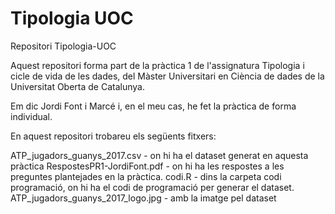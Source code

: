 # Tipologia UOC
Repositori Tipologia-UOC

Aquest repositori forma part de la pràctica 1 de l'assignatura Tipologia i cicle de vida de les dades, del Màster Universitari en Ciència de dades de la Universitat Oberta de Catalunya.

Em dic Jordi Font i Marcé i, en el meu cas, he fet la pràctica de forma individual.

En aquest repositori trobareu els següents fitxers:

ATP_jugadors_guanys_2017.csv - on hi ha el dataset generat en aquesta pràctica
RespostesPR1-JordiFont.pdf - on hi ha les respostes a les preguntes plantejades en la pràctica.
codi.R - dins la carpeta codi programació, on hi ha el codi de programació per generar el dataset.
ATP_jugadors_guanys_2017_logo.jpg - amb la imatge pel dataset
